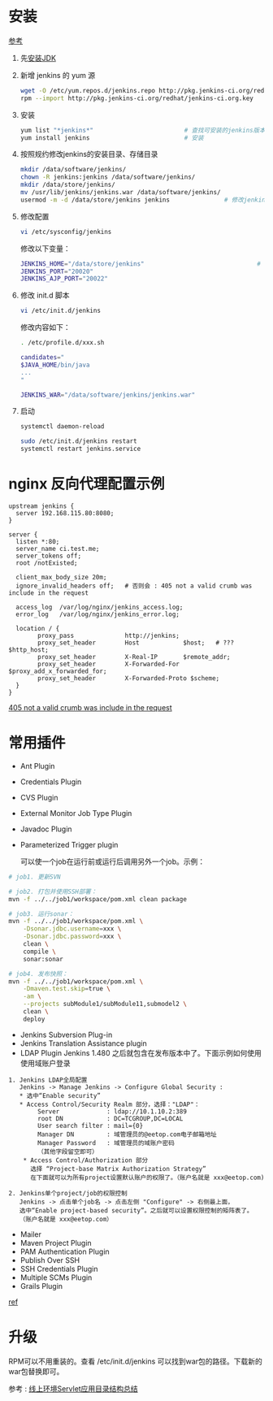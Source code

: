 # 安装
[参考](https://wiki.jenkins-ci.org/display/JENKINS/Installing+Jenkins+on+Red+Hat+distributions)

1. 先[安装JDK](java-jdk-install)

1. 新增 jenkins 的 yum 源

    ```bash
    wget -O /etc/yum.repos.d/jenkins.repo http://pkg.jenkins-ci.org/redhat/jenkins.repo
    rpm --import http://pkg.jenkins-ci.org/redhat/jenkins-ci.org.key
    ```
1. 安装

    ```bash
    yum list "*jenkins*"                         # 查找可安装的jenkins版本
    yum install jenkins                          # 安装
    ```
1. 按照规约修改jenkins的安装目录、存储目录
    ```bash
    mkdir /data/software/jenkins/
    chown -R jenkins:jenkins /data/software/jenkins/
    mkdir /data/store/jenkins/
    mv /usr/lib/jenkins/jenkins.war /data/software/jenkins/
    usermod -m -d /data/store/jenkins jenkins               # 修改jenkins用户的主目录为 /data/store/jenkins
    ```

1. 修改配置

    ```bash
    vi /etc/sysconfig/jenkins
    ```
    修改以下变量：

    ```bash
    JENKINS_HOME="/data/store/jenkins"                               # 即jenkins用户的主目录
    JENKINS_PORT="20020"
    JENKINS_AJP_PORT="20022"
    ```

1. 修改 init.d 脚本

    ```bash
    vi /etc/init.d/jenkins
    ```
    修改内容如下：

    ```bash
    . /etc/profile.d/xxx.sh

    candidates="
    $JAVA_HOME/bin/java
    ...
    "

    JENKINS_WAR="/data/software/jenkins/jenkins.war"
    ```

1. 启动

    ```bash
    systemctl daemon-reload

    sudo /etc/init.d/jenkins restart
    systemctl restart jenkins.service
    ```

# nginx 反向代理配置示例

```
upstream jenkins {
  server 192.168.115.80:8080;
}

server {
  listen *:80;
  server_name ci.test.me;
  server_tokens off;
  root /notExisted;

  client_max_body_size 20m;
  ignore_invalid_headers off;   # 否则会 : 405 not a valid crumb was include in the request

  access_log  /var/log/nginx/jenkins_access.log;
  error_log   /var/log/nginx/jenkins_error.log;

  location / {
        proxy_pass              http://jenkins;
        proxy_set_header        Host            $host;   # ???  $http_host;
        proxy_set_header        X-Real-IP       $remote_addr;
        proxy_set_header        X-Forwarded-For $proxy_add_x_forwarded_for;
        proxy_set_header        X-Forwarded-Proto $scheme;
  }
}

```
[405 not a valid crumb was include in the request](https://issues.jenkins-ci.org/browse/JENKINS-12875)

# 常用插件
* Ant Plugin
* Credentials Plugin
* CVS Plugin
* External Monitor Job Type Plugin
* Javadoc Plugin
* Parameterized Trigger plugin

   可以使一个job在运行前或运行后调用另外一个job。示例：

```bash
# job1. 更新SVN

# job2. 打包并使用SSH部署：
mvn -f ../../job1/workspace/pom.xml clean package

# job3. 运行sonar：
mvn -f ../../job1/workspace/pom.xml \
    -Dsonar.jdbc.username=xxx \
    -Dsonar.jdbc.password=xxx \
    clean \
    compile \
    sonar:sonar

# job4. 发布快照：
mvn -f ../../job1/workspace/pom.xml \
    -Dmaven.test.skip=true \
    -am \
    --projects subModule1/subModule11,submodel2 \
    clean \
    deploy
```

* Jenkins Subversion Plug-in
* Jenkins Translation Assistance plugin
* LDAP Plugin
  Jenkins 1.480  之后就包含在发布版本中了。下面示例如何使用使用域账户登录

```
1. Jenkins LDAP全局配置
   Jenkins -> Manage Jenkins -> Configure Global Security :
   * 选中“Enable security”
   * Access Control/Security Realm 部分，选择："LDAP"：
        Server             : ldap://10.1.10.2:389
        root DN            : DC=TCGROUP,DC=LOCAL
        User search filter : mail={0}
        Manager DN         : 域管理员的@eetop.com电子邮箱地址
        Manager Password   : 域管理员的域账户密码
        （其他字段留空即可）
    * Access Control/Authorization 部分
      选择 “Project-base Matrix Authorization Strategy”
      在下面就可以为所有project设置默认账户的权限了。（账户名就是 xxx@eetop.com)

2. Jenkins单个project/job的权限控制
   Jenkins -> 点击单个job名 -> 点击左侧 "Configure" -> 右侧最上面，
   选中“Enable project-based security”。之后就可以设置权限控制的矩阵表了。
   （账户名就是 xxx@eetop.com）
```

* Mailer
* Maven Project Plugin
* PAM Authentication Plugin
* Publish Over SSH
* SSH Credentials Plugin
* Multiple SCMs Plugin
* Grails Plugin


[ref](https://gist.github.com/wataru420/1757063)



# 升级
RPM可以不用重装的。查看 /etc/init.d/jenkins 可以找到war包的路径。下载新的war包替换即可。


参考 : [线上环境Servlet应用目录结构总结](https://github.com/btpka3/btpka3.github.com/tree/master/os/linux/prod-app-dir/app)